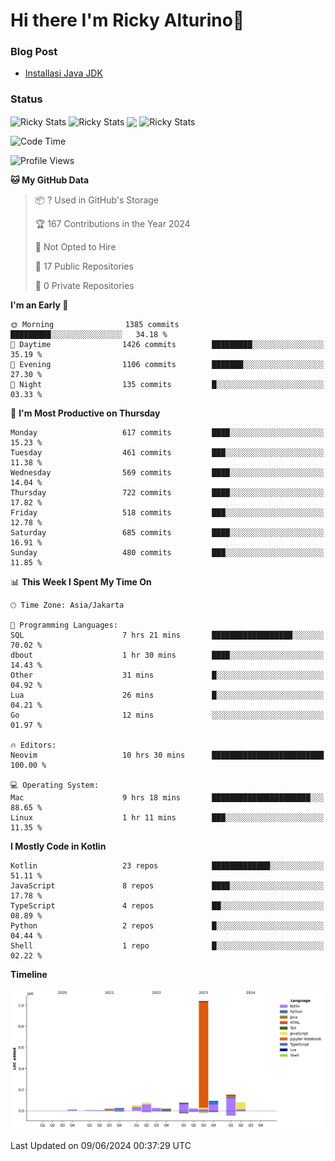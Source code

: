 # Hi there I'm Ricky Alturino👋

### Blog Post

<!-- BLOG-POST-LIST:START -->

- [Installasi Java JDK](https://onirutla.medium.com/installasi-java-jdk-ec701beeb5cb?source=rss-d9d81c918cc9------2)
<!-- BLOG-POST-LIST:END -->

### Status

<img align="center" alt="Ricky Stats" src="https://github-readme-stats.vercel.app/api?username=Alturino&theme=dark&show_icons=true&hide_border=false" />
<img align="center" alt="Ricky Stats" src="https://github-readme-stats.vercel.app/api/top-langs/?username=Alturino&theme=dark&show_icons=true&layout=compact"/>
<img align="center" width="640px" src="https://github-readme-stats.vercel.app/api/wakatime?username=Alturino&layout=compact&hide_border=true&theme=dark">
<img align="center" alt="Ricky Stats" src="https://leetcard.jacoblin.cool/onirutla?border=0&radius=20&ext=activity"/>

<!--START_SECTION:waka-->
![Code Time](http://img.shields.io/badge/Code%20Time-342%20hrs%2020%20mins-blue)

![Profile Views](http://img.shields.io/badge/Profile%20Views-0-blue)

**🐱 My GitHub Data** 

> 📦 ? Used in GitHub's Storage 
 > 
> 🏆 167 Contributions in the Year 2024
 > 
> 🚫 Not Opted to Hire
 > 
> 📜 17 Public Repositories 
 > 
> 🔑 0 Private Repositories 
 > 
**I'm an Early 🐤** 

```text
🌞 Morning                1385 commits        █████████░░░░░░░░░░░░░░░░   34.18 % 
🌆 Daytime                1426 commits        █████████░░░░░░░░░░░░░░░░   35.19 % 
🌃 Evening                1106 commits        ███████░░░░░░░░░░░░░░░░░░   27.30 % 
🌙 Night                  135 commits         █░░░░░░░░░░░░░░░░░░░░░░░░   03.33 % 
```
📅 **I'm Most Productive on Thursday** 

```text
Monday                   617 commits         ████░░░░░░░░░░░░░░░░░░░░░   15.23 % 
Tuesday                  461 commits         ███░░░░░░░░░░░░░░░░░░░░░░   11.38 % 
Wednesday                569 commits         ████░░░░░░░░░░░░░░░░░░░░░   14.04 % 
Thursday                 722 commits         ████░░░░░░░░░░░░░░░░░░░░░   17.82 % 
Friday                   518 commits         ███░░░░░░░░░░░░░░░░░░░░░░   12.78 % 
Saturday                 685 commits         ████░░░░░░░░░░░░░░░░░░░░░   16.91 % 
Sunday                   480 commits         ███░░░░░░░░░░░░░░░░░░░░░░   11.85 % 
```


📊 **This Week I Spent My Time On** 

```text
🕑︎ Time Zone: Asia/Jakarta

💬 Programming Languages: 
SQL                      7 hrs 21 mins       ██████████████████░░░░░░░   70.02 % 
dbout                    1 hr 30 mins        ████░░░░░░░░░░░░░░░░░░░░░   14.43 % 
Other                    31 mins             █░░░░░░░░░░░░░░░░░░░░░░░░   04.92 % 
Lua                      26 mins             █░░░░░░░░░░░░░░░░░░░░░░░░   04.21 % 
Go                       12 mins             ░░░░░░░░░░░░░░░░░░░░░░░░░   01.97 % 

🔥 Editors: 
Neovim                   10 hrs 30 mins      █████████████████████████   100.00 % 

💻 Operating System: 
Mac                      9 hrs 18 mins       ██████████████████████░░░   88.65 % 
Linux                    1 hr 11 mins        ███░░░░░░░░░░░░░░░░░░░░░░   11.35 % 
```

**I Mostly Code in Kotlin** 

```text
Kotlin                   23 repos            █████████████░░░░░░░░░░░░   51.11 % 
JavaScript               8 repos             ████░░░░░░░░░░░░░░░░░░░░░   17.78 % 
TypeScript               4 repos             ██░░░░░░░░░░░░░░░░░░░░░░░   08.89 % 
Python                   2 repos             █░░░░░░░░░░░░░░░░░░░░░░░░   04.44 % 
Shell                    1 repo              █░░░░░░░░░░░░░░░░░░░░░░░░   02.22 % 
```



**Timeline**

![Lines of Code chart](https://raw.githubusercontent.com/Alturino/Alturino/main/assets/bar_graph.png)


 Last Updated on 09/06/2024 00:37:29 UTC
<!--END_SECTION:waka-->
